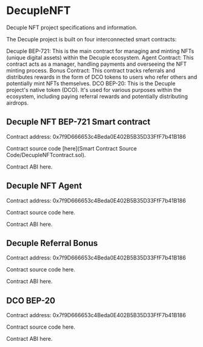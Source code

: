 # DecupleNFT
Decuple NFT project specifications and information.



The Decuple project is built on four interconnected smart contracts:

Decuple BEP-721: This is the main contract for managing and minting NFTs (unique digital assets) within the Decuple ecosystem.
Agent Contract: This contract acts as a manager, handling payments and overseeing the NFT minting process.
Bonus Contract: This contract tracks referrals and distributes rewards in the form of DCO tokens to users who refer others and potentially mint NFTs themselves.
DCO BEP-20: This is the Decuple project's native token (DCO). It's used for various purposes within the ecosystem, including paying referral rewards and potentially distributing airdrops.

<!-- 
Table of contents:
1. Decuple NFT BEP-721 Smart contract 
2. Decuple NFT Agent Smart contract 
3. Decuple NFT Bonus Smart contract 
4. DCO token BEP-20 Smart contract  -->


## Decuple NFT BEP-721 Smart contract 

Contract address: 0x7f9D666653c4Beda0E402B5B35D33FfF7b41B186


Contract source code [here](Smart Contract Source Code/DecupleNFTcontract.sol).


Contract ABI here.


## Decuple NFT Agent

Contract address: 0x7f9D666653c4Beda0E402B5B35D33FfF7b41B186


Contract source code here.


Contract ABI here.



## Decuple Referral Bonus

Contract address: 0x7f9D666653c4Beda0E402B5B35D33FfF7b41B186


Contract source code here.


Contract ABI here.




## DCO BEP-20

Contract address: 0x7f9D666653c4Beda0E402B5B35D33FfF7b41B186


Contract source code here.


Contract ABI here.
